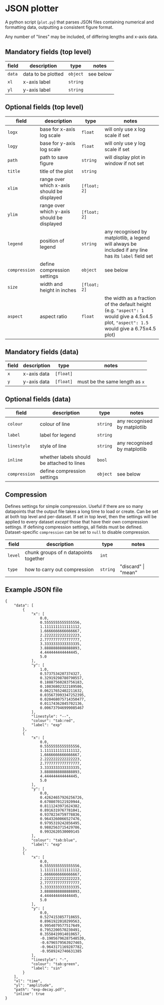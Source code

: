 # JSON plotter

A python script (`plot.py`) that parses JSON files containing numerical and formatting data, outputting a consistent figure format. 

Any number of "lines" may be included, of differing lengths and x-axis data. 

## Mandatory fields (top level) 

| field | description | type | notes | 
| ----- | ----------- | ---- | ----- |
| `data` | data to be plotted | `object` | see below | 
| `xl` | x-axis label | `string` | | 
| `yl` | y-axis label | `string` | | 

## Optional fields (top level) 

| field | description | type | notes | 
| ----- | ----------- | ---- | ----- |
| `logx` | base for x-axis log scale | `float` | will only use x log scale if set |
| `logy` | base for y-axis log scale | `float` | will only use y log scale if set | 
| `path` | path to save figure | `string` | will display plot in window if not set | 
| `title` | title of the plot | `string` | | 
| `xlim` | range over which x-axis should be displayed | `[float; 2]` | |
| `ylim` | range over which y-axis should be displayed | `[float; 2]` | | 
| `legend` | position of legend | `string` | any recognised by matplotlib, a legend will always be included if any line has its `label` field set |
| `compression` | define compression settings | `object` | see below | 
| `size` | width and height in inches | `[float; 2]` | | 
| `aspect` | aspect ratio | `float` | the width as a fraction of the default height (e.g. `"aspect": 1` would give a 4.5x4.5 plot, `"aspect": 1.5` would give a 6.75x4.5 plot) |

## Mandatory fields (data) 

| field | description | type | notes | 
| ----- | ----------- | ---- | ----- |
| `x` | x-axis data | `[float]` | |
| `y` | y-axis data | `[float]` | must be the same length as `x` |

## Optional fields (data) 

| field | description | type | notes | 
| ----- | ----------- | ---- | ----- |
| `colour` | colour of line | `string` | any recognised by matplotlib | 
| `label` | label for legend | `string` | | 
| `linestyle` | style of line | `string` | any recognised by matplotlib |   
| `inline` | whether labels should be attached to lines | `bool` | |
| `compression` | define compression settings | `object` | see below | 

## Compression

Defines settings for simple compression. Useful if there are so many datapoints that the output file takes a long time to load or create. Can be set at both top level and per-dataset. If set in top level, then the settings will be applied to every dataset *except* those that have their own compression settings. If defining compression settings, all fields must be defined. Dataset-specific `compression` can be set to `null` to disable compression. 

| field | description | type | notes | 
| ----- | ----------- | ---- | ----- |
| `level` | chunk groups of n datapoints together | `int` | |
| `type` | how to carry out compression | `string` | "discard" \| "mean" | 



## Example JSON file 
```
{
    "data": [
        {
            "x": [
                0.0,
                0.5555555555555556,
                1.1111111111111112,
                1.6666666666666667,
                2.2222222222222223,
                2.7777777777777777,
                3.3333333333333335,
                3.8888888888888893,
                4.444444444444445,
                5.0
            ],
            "y": [
                1.0,
                0.5737534207374327,
                0.32919298780790557,
                0.18887560283756183,
                0.10836802322189586,
                0.06217652402211632,
                0.035673993347252395,
                0.020468075714350477,
                0.01174362845702136,
                0.006737946999085467
            ],
            "linestyle": "--",
            "colour": "tab:red",
            "label": "exp"
        },
        {
            "x": [
                0.0,
                0.5555555555555556,
                1.1111111111111112,
                1.6666666666666667,
                2.2222222222222223,
                2.7777777777777777,
                3.3333333333333335,
                3.8888888888888893,
                4.444444444444445,
                5.0
            ],
            "y": [
                0.0,
                0.42624657926256726,
                0.6708070121920944,
                0.8111243971624382,
                0.8916319767781041,
                0.9378234759778836,
                0.9643260066527476,
                0.9795319242856495,
                0.9882563715429786,
                0.9932620530009145
            ],
            "colour": "tab:blue",
            "label": "exp"
        },
        {
            "x": [
                0.0,
                0.5555555555555556,
                1.1111111111111112,
                1.6666666666666667,
                2.2222222222222223,
                2.7777777777777777,
                3.3333333333333335,
                3.8888888888888893,
                4.444444444444445,
                5.0
            ],
            "y": [
                0.0,
                0.5274153857718655,
                0.8961922010299563,
                0.9954079577517649,
                0.7952200570230491,
                0.3558419914010657,
                -0.19056796287548539,
                -0.6796579563927465,
                -0.9643171169287782,
                -0.9589242746631385
            ],
            "linestyle": "-",
            "colour": "tab:green",
            "label": "sin"
        }
    ],
    "xl": "time",
    "yl": "amplitude",
    "path": "exp-decay.pdf",
    "inline": true
}
```
